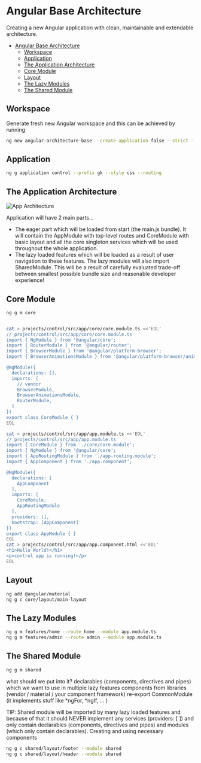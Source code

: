 # Angular Base Architecture
Creating a new Angular application with clean, maintainable and extendable architecture.

- [Angular Base Architecture](#angular-base-architecture)
  - [Workspace](#workspace)
  - [Application](#application)
  - [The Application Architecture](#the-application-architecture)
  - [Core Module](#core-module)
  - [Layout](#layout)
  - [The Lazy Modules](#the-lazy-modules)
  - [The Shared Module](#the-shared-module)

## Workspace
Generate fresh new Angular workspace and this can be achieved by running
```sh
ng new angular-architecture-base --create-application false --strict --prefix gk
```
## Application

```sh
ng g application control --prefix gk --style css --routing
```
## The Application Architecture
![App Architecture](/assets/app-arch.jpg)

Application will have 2 main parts…
- The eager part which will be loaded from start (the main.js bundle). It will contain the AppModule with top-level routes and CoreModule with basic layout and all the core singleton services which will be used throughout the whole application.
- The lazy loaded features which will be loaded as a result of user navigation to these features. The lazy modules will also import SharedModule. This will be a result of carefully evaluated trade-off between smallest possible bundle size and reasonable developer experience!
  
## Core Module

```sh
ng g m core


cat > projects/control/src/app/core/core.module.ts <<'EOL'
// projects/control/src/app/core/core.module.ts
import { NgModule } from '@angular/core';
import { RouterModule } from '@angular/router';
import { BrowserModule } from '@angular/platform-browser';
import { BrowserAnimationsModule } from '@angular/platform-browser/animations';

@NgModule({
  declarations: [],
  imports: [
    // vendor
    BrowserModule,
    BrowserAnimationsModule,
    RouterModule,
  ]
})
export class CoreModule { }
EOL

cat > projects/control/src/app/app.module.ts <<'EOL'
// projects/control/src/app/app.module.ts
import { CoreModule } from './core/core.module';
import { NgModule } from '@angular/core';
import { AppRoutingModule } from './app-routing.module';
import { AppComponent } from './app.component';

@NgModule({
  declarations: [
    AppComponent
  ],
  imports: [
    CoreModule,
    AppRoutingModule
  ],
  providers: [],
  bootstrap: [AppComponent]
})
export class AppModule { }
EOL
cat > projects/control/src/app/app.component.html <<'EOL'
<h1>Hello World!</h1>
<p>control app is running!</p>
EOL


```

## Layout
```sh
ng add @angular/material
ng g c core/layout/main-layout
```


## The Lazy Modules
```sh
ng g m features/home --route home --module app.module.ts
ng g m features/admin --route admin --module app.module.ts
```
## The Shared Module
```sh
ng g m shared
```

what should we put into it?
declarables (components, directives and pipes) which we want to use in multiple lazy features
components from libraries (vendor / material / your component framework)
re-export CommonModule (it implements stuff like *ngFor, *ngIf, … )

TIP: Shared module will be imported by many lazy loaded features and because of that it should NEVER implement any services (providers: [ ]) and only contain declarables (components, directives and pipes) and modules (which only contain declarables).
Creating and using necessary components
```sh
ng g c shared/layout/footer --module shared
ng g c shared/layout/header --module shared
```